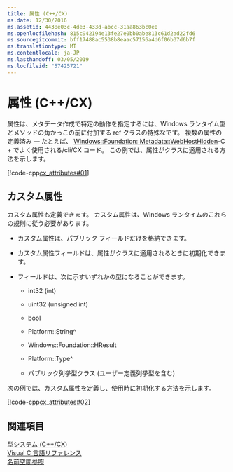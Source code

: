 ```yaml
---
title: 属性 (C++/CX)
ms.date: 12/30/2016
ms.assetid: 4438e03c-4de3-433d-abcc-31aa863bc0e0
ms.openlocfilehash: 815c942194e13fe27e0bb0abe813c61d2ad22fd6
ms.sourcegitcommit: bff17488ac5538b8eaac57156a4d6f06b37d6b7f
ms.translationtype: MT
ms.contentlocale: ja-JP
ms.lasthandoff: 03/05/2019
ms.locfileid: "57425721"
---
```

# <a name="attributes-ccx"></a>属性 (C++/CX)

属性は、メタデータ作成で特定の動作を指定するには、Windows ランタイム型とメソッドの角かっこの前に付加する ref クラスの特殊なです。 複数の属性の定義済み — たとえば、 [Windows::Foundation::Metadata::WebHostHidden](/uwp/api/Windows.Foundation.Metadata.WebHostHiddenAttribute)-C + でよく使用される/cli/CX コード。 この例では、属性がクラスに適用される方法を示します。

[!code-cpp[cx_attributes#01](../cppcx/codesnippet/CPP/cx_attributes/class1.h#01)]

## <a name="custom-attributes"></a>カスタム属性

カスタム属性も定義できます。 カスタム属性は、Windows ランタイムのこれらの規則に従う必要があります。

- カスタム属性は、パブリック フィールドだけを格納できます。

- カスタム属性フィールドは、属性がクラスに適用されるときに初期化できます。

- フィールドは、次に示すいずれかの型になることができます。

   - int32 (int)

   - uint32 (unsigned int)

   - bool

   - Platform::String^

   - Windows::Foundation::HResult

   - Platform::Type^

   - パブリック列挙型クラス (ユーザー定義列挙型を含む)

次の例では、カスタム属性を定義し、使用時に初期化する方法を示します。

[!code-cpp[cx_attributes#02](../cppcx/codesnippet/CPP/cx_attributes/class1.h#02)]

## <a name="see-also"></a>関連項目

[型システム (C++/CX)](../cppcx/type-system-c-cx.md)<br/>
[Visual C 言語リファレンス](../cppcx/visual-c-language-reference-c-cx.md)<br/>
[名前空間参照](../cppcx/namespaces-reference-c-cx.md)